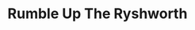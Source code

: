---
name: Rumble Up The Ryshworth
title: Rumble Up The Ryshworth
website: https://rumbleupbingley.co.uk/
facebook: https://www.facebook.com/rumbleuptheryshworth
image: rumble.jpg
type: music-group
member: false
meets:
- meets-at: Ryshworth Club
  meets-when: 5pm - 11:30pm
  frequency: regular-friday-third
short-description: "A regular gig night run by volunteers. Opportunities for roadies,
  sound engineers, event planners, etc. \n"
description: "A regular gig night run by volunteers that provides opportunities for
  anyone that wants to learn about putting on live music events.\n\nIf you want to
  help shift gear and set up the stage, sound and lights, or learn to sound engineer,
  or run the door and merch stalls, or simply welcome people to the events, then this
  is a safe place for to have a go. "
permalink: "/organisations/rumble_up_the_ryshworth.html"
layout: org_page
---